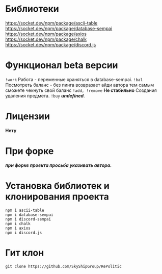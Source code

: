 # Библиотеки
https://socket.dev/npm/package/ascii-table
https://socket.dev/npm/package/database-sempai
https://socket.dev/npm/package/axios
https://socket.dev/npm/package/chalk
https://socket.dev/npm/package/discord.js

# Функционал beta версии
`!work` Работа - переменные храняться в database-sempai.
`!bal` Посмотреть баланс - без пинга возвразает айди автора тем самым сможете чекнуть свой баланс
`!add, !remove` **Не стабильно** Создания удаления предмета.
`!buy` ***undefined***.

# Лицензии 
**Нету**

# При форке
***при форке проекта просьба указивать автора.***

# Установка библиотек и клонирования проекта
```
npm i ascii-table
npm i database-sempai
npm i discord-sempai
npm i chalk
npm i axios
npm i discord.js
```
# Гит клон

```
git clone https://github.com/SkyShipGroup/RePolitic
```